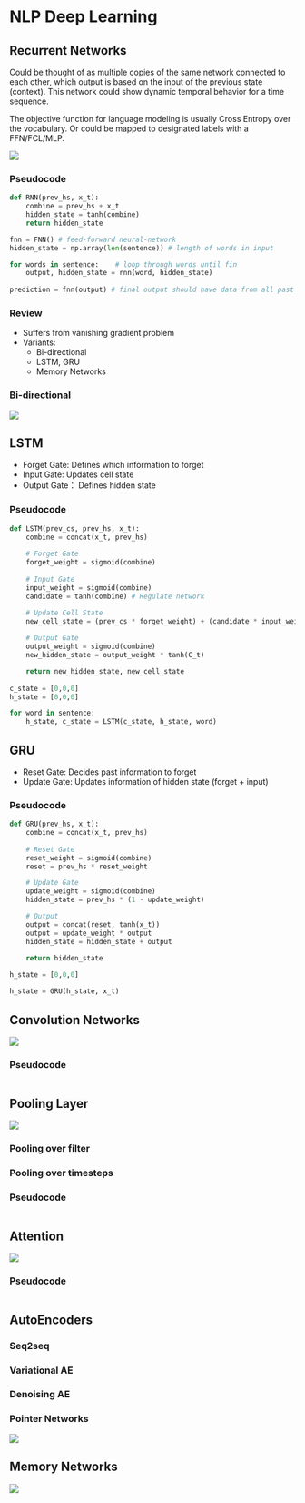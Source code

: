 # NLP Deep Learning

## Recurrent Networks
> 

Could be thought of as multiple copies of the same network connected to each other, which output is based on the input of the previous state (context). This network could show dynamic temporal behavior for a time sequence.

The objective function for language modeling is usually Cross Entropy over the vocabulary. Or could be mapped to designated labels with a FFN/FCL/MLP.

![](https://i.imgur.com/ydKpjpR.jpg)

### Pseudocode
```python
def RNN(prev_hs, x_t):
    combine = prev_hs + x_t
    hidden_state = tanh(combine)
    return hidden_state

fnn = FNN() # feed-forward neural-network
hidden_state = np.array(len(sentence)) # length of words in input

for words in sentence:    # loop through words until fin
    output, hidden_state = rnn(word, hidden_state)
    
prediction = fnn(output) # final output should have data from all past hidden states
```

### Review
- Suffers from vanishing gradient problem
- Variants:
    - Bi-directional
    - LSTM, GRU
    - Memory Networks

### Bi-directional

![](https://i.imgur.com/SxudGs4.png)

## LSTM

- Forget Gate: Defines which information to forget
- Input Gate: Updates cell state
- Output Gate： Defines hidden state

### Pseudocode
```python
def LSTM(prev_cs, prev_hs, x_t):
    combine = concat(x_t, prev_hs)
    
    # Forget Gate
    forget_weight = sigmoid(combine) 
    
    # Input Gate
    input_weight = sigmoid(combine)
    candidate = tanh(combine) # Regulate network

    # Update Cell State
    new_cell_state = (prev_cs * forget_weight) + (candidate * input_weight) # Forget + Input
    
    # Output Gate
    output_weight = sigmoid(combine)
    new_hidden_state = output_weight * tanh(C_t)

    return new_hidden_state, new_cell_state
    
c_state = [0,0,0]
h_state = [0,0,0]

for word in sentence:
    h_state, c_state = LSTM(c_state, h_state, word)
```

## GRU

- Reset Gate: Decides past information to forget
- Update Gate: Updates information of hidden state (forget + input)

### Pseudocode
```python
def GRU(prev_hs, x_t):
    combine = concat(x_t, prev_hs)
    
    # Reset Gate
    reset_weight = sigmoid(combine)
    reset = prev_hs * reset_weight

    # Update Gate
    update_weight = sigmoid(combine)
    hidden_state = prev_hs * (1 - update_weight)

    # Output
    output = concat(reset, tanh(x_t))
    output = update_weight * output
    hidden_state = hidden_state + output

    return hidden_state
    
h_state = [0,0,0]

h_state = GRU(h_state, x_t)
```



## Convolution Networks

![](https://i.imgur.com/YdWcjGO.png)

### Pseudocode
```

```

## Pooling Layer

![](https://i.imgur.com/4XAPyVB.png)

### Pooling over filter

### Pooling over timesteps

### Pseudocode
```

```

## Attention

![](https://i.imgur.com/V0y4S2A.png)

### Pseudocode
```

```

## AutoEncoders
### Seq2seq



### Variational AE

### Denoising AE

### Pointer Networks

![](https://i.imgur.com/ORoovhQ.png)

## Memory Networks

![](https://i.imgur.com/EJIAwK4.png)